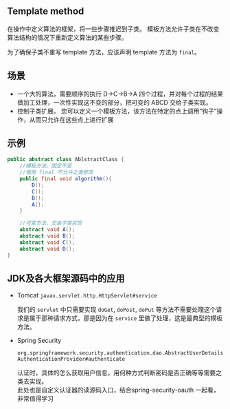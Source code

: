 Template method
-----------

在操作中定义算法的框架，将一些步骤推迟到子类。 模板方法允许子类在不改变算法结构的情况下重新定义算法的某些步骤。

为了确保子类不重写 template 方法，应该声明 template 方法为 `final`。

## 场景
* 一个大的算法，需要顺序的执行 D->C->B->A 四个过程，并对每个过程的结果做加工处理，一次性实现这不变的部分，把可变的 ABCD 交给子类实现。
* 控制子类扩展。 您可以定义一个模板方法，该方法在特定的点上调用“钩子”操作，从而只允许在这些点上进行扩展

## 示例

```java
public abstract class AblstractClass {
    //模板方法，固定不变
    //使用 final 不允许之类修改
    public final void algorithm(){
        D();
        C();
        B();
        A();
    }

    //可变方法，交由子类实现
    abstract void A();
    abstract void B();
    abstract void C();
    abstract void D();
}
```


## JDK及各大框架源码中的应用
* Tomcat `javax.servlet.http.HttpServlet#service`

  我们的 `servlet` 中只需要实现 `doGet`, `doPost`, `doPut` 等方法不需要处理这个请求是属于那种请求方式，那是因为在 `service` 里做了处理，这是最典型的模板方法。

* Spring Security

  `org.springframework.security.authentication.dao.AbstractUserDetailsAuthenticationProvider#authenticate`

  认证时，具体的怎么获取用户信息，用何种方式判断密码是否正确等等需要之类去实现。  
  此处也是自定义认证器的读源码入口，结合spring-security-oauth 一起看，非常值得学习

